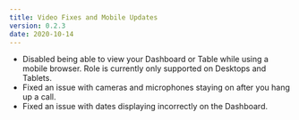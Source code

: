 ```yaml
---
title: Video Fixes and Mobile Updates
version: 0.2.3
date: 2020-10-14
---
```


- Disabled being able to view your Dashboard or Table while using a mobile browser. Role is currently only supported on Desktops and Tablets.
- Fixed an issue with cameras and microphones staying on after you hang up a call.
- Fixed an issue with dates displaying incorrectly on the Dashboard.
